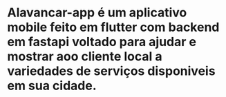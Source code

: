 # Alavancar-app é um aplicativo  mobile feito em flutter com backend em fastapi voltado para ajudar e mostrar aoo cliente local a variedades de serviços disponiveis em sua cidade. 
